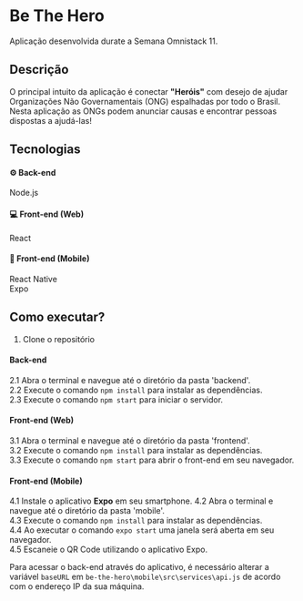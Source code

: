 # Be The Hero

Aplicação desenvolvida durate a Semana Omnistack 11.

## Descrição
O principal intuito da aplicação é conectar <b>"Heróis"</b> com desejo de ajudar Organizações Não Governamentais (ONG) espalhadas por todo o Brasil.
Nesta aplicação as ONGs podem anunciar causas e encontrar pessoas dispostas a ajudá-las!

## Tecnologias
#### ⚙️ Back-end 
Node.js

#### 💻 Front-end (Web)
React

#### 📱 Front-end (Mobile)
React Native <br />
Expo <br />

## Como executar?
1. Clone o repositório
#### Back-end
2.1 Abra o terminal e navegue até o diretório da pasta 'backend'. <br />
2.2 Execute o comando ```npm install``` para instalar as dependências. <br />
2.3 Execute o comando ```npm start``` para iniciar o servidor. <br />
#### Front-end (Web)
3.1 Abra o terminal e navegue até o diretório da pasta 'frontend'. <br />
3.2 Execute o comando ```npm install``` para instalar as dependências. <br />
3.3 Execute o comando ```npm start``` para abrir o front-end em seu navegador. <br />

#### Front-end (Mobile)
4.1 Instale o aplicativo <b>Expo</b> em seu smartphone.
4.2 Abra o terminal e navegue até o diretório da pasta 'mobile'. <br />
4.3 Execute o comando ```npm install``` para instalar as dependências. <br />
4.4 Ao executar o comando ```expo start``` uma janela será aberta em seu navegador. <br />
4.5 Escaneie o QR Code utilizando o aplicativo Expo. <br />

Para acessar o back-end através do aplicativo, é necessário alterar a variável ```baseURL``` em  ```be-the-hero\mobile\src\services\api.js``` de acordo com o endereço IP da sua máquina.
